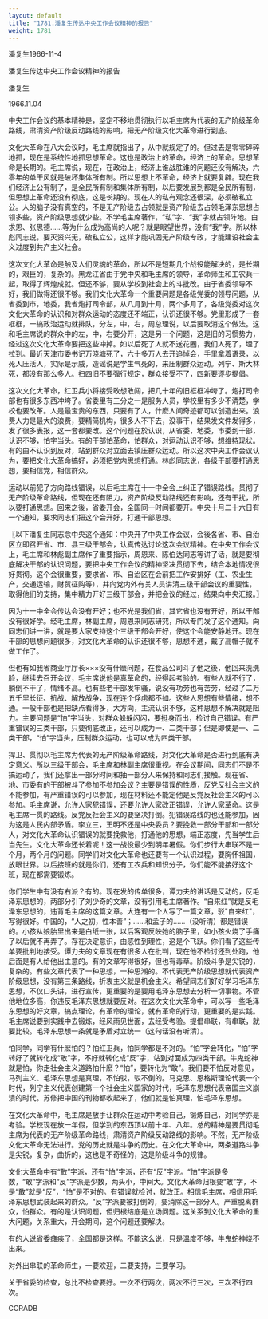 ```yaml
---
layout: default
title: "1781.潘复生传达中央工作会议精神的报告"
weight: 1781
---
```


潘复生1966-11-4

潘复生传达中央工作会议精神的报告

潘复生

1966.11.04

中央工作会议的基本精神是，坚定不移地贯彻执行以毛主席为代表的无产阶级革命路线，肃清资产阶级反动路线的影响，把无产阶级文化大革命进行到底。

文化大革命在八大会议时，毛主席就指出了，从中就规定了的。但过去是零零碎碎地抓，现在是系统性地抓思想革命。这也是政治上的革命，经济上的革命。思想革命是长期的。毛主席说，现在，在政治上，经济上谁战胜谁的问题还没有解决，六零年的单干风就是破坏集体所有制。所以思想上不革命，经济上就要复辟。现在我们经济上公有制了，是全民所有制和集体所有制，以后要发展到都是全民所有制，但思想上革命还没有彻底，这是长期的。现在人的私有观念还很深，必须破私立公。人的脑子没有真空的，不是无产阶级去占领就是资产阶级去占领毛泽东思想占领多些，资产阶级思想就少些。不学毛主席著作，“私”字、“我”字就占领阵地。白求恩、张思德……等为什么成为高尚的人呢？就是眼望世界，没有“我”字。所以林彪同志说，要灭资兴无，破私立公，这样才能巩固无产阶级专政，才能建设社会主义过度到共产主义社会。

这次文化大革命是触及人们灵魂的革命，所以不是短期几个战役能解决的，是长期的，艰巨的，复杂的。黑龙江省由于党中央和毛主席的领导，革命师生和工农兵一起，取得了辉煌成就。但还不够，要从学校到社会上的斗批改。由于省委领导不好，我们做得还很不够。我们文化大革命一个重要问题是各级党委的领导问题，从省委到市，地委，我省炮打司令部，从八月到十月，两个多月了，各级党委对这次文化大革命的认识和对群众运动的态度还不端正，认识还很不够。党里形成了一套框框，一搞政治运动就排队，分左，中，右，周总理说，以后要取消这个做法。这和毛主席说的群众中的左，中，右要分开，这是另一个问题，这是旧的习惯势力，经过这次文化大革命要把这些冲掉。如以后死了人就不送花圈，我们人死了，埋了拉到。最近天津市委书记万晓塘死了，六十多万人去开追悼会，手里拿着语录，以死人压活人，实际是示威，造谣说是学生气死的，来压制群众运动。列宁、斯大林死，都没有那么多人。扫四旧不要强行规定，群众接受不了，四新要逐步提倡。

这次文化大革命，红卫兵小将接受敢想敢闯，把几十年的旧框框冲垮了。炮打司令部也有很多东西冲垮了。省委里有三分之一是服务人员，学校里有多少不清楚，学校也要改革。人是最宝贵的东西，只要有了人，什麽人间奇迹都可以创造出来。浪费人力是最大的浪费，要精简机构，很多人不下去，没事干，结果发文件发得多，发了很多表报，这一套都要改。这个问题在於认识，从省委，地委，市委到干部，认识不够，怕字当头。有的干部怕革命，怕群众，对运动认识不够，想维持现状。有的由不认识到反对，站到群众对立面去镇压群众运动。所以这次中央工作会议认为，要把文化大革命搞好，必须把党内思想打通。林彪同志说，各级干部要打通思想，要相信党，相信群众。

运动以前犯了方向路线错误，以后毛主席在十一中全会上纠正了错误路线。贯彻了无产阶级革命路线，但现在还有阻力，资产阶级反动路线还有影响，还有干扰，所以要打通思想。回来之後，省委开会，全国同一时间都要开。中央十月二十六日有一个通知，要求同志们把这个会开好，打通干部思想。

〖以下潘复生同志念中央这个通知：中央开了中央工作会议，会後各省、市、自治区立即召开省、市、县三级干部会，认真传达讨论这次会议精神。在中央工作会议上，毛主席和林彪副主席作了重要指示，周恩来、陈伯达同志等讲了话，就是要彻底解决干部的认识问题，要把中央工作会议的精神坚决贯彻下去，结合本地情况很好贯彻。这个会很重要，要求省、市、自治区在会前把工作安排好（工、农业生产，交通运输，财贸征购等），并向党内外有关人员讲清三级干部会议的重要性，取得他们的支持，集中精力开好三级干部会，并把会议的经过，结果向中央汇报。〗

因为十一中全会传达会没有开好；也不光是我们省，其它省也没有开好，所以干部没有很好学。经毛主席，林副主席，周恩来同志研究，所以专门发了这个通知。向同志们讲一讲，就是要大家支持这个三级干部会开好，使这个会能安静地开。现在干部的思想问题很多，对文化大革命的认识还很不够，思想不通，戴了高帽子就不做工作了。

但也有如我省商业厅厅长×××没有什麽问题，在食品公司斗了他之後，他回来洗洗脸，继续去召开会议，毛主席说他是真革命的，经得起考验的。有些人就不行了，躺倒不干了，情绪不高。也有些老干部发牢骚，说没有功劳也有苦劳，经过了二万五千里长征、抗战、解放战争，现在连个俘虏都不如。这些人思想有些情绪，想不通。一般干部也是把缺点看得多，大方向，主流认识不够，这种思想不解决就是阻力。主要问题是“怕”字当头，对群众躲躲闪闪，要挺身而出，检讨自己错误。有严重错误的三类干部，只要彻底改正，还可以成为一、二类干部；但是即使是一、二类干部，“怕”字当头，压制群众运动，也可以成为四类干部。

捍卫、贯彻以毛主席为代表的无产阶级革命路线，对文化大革命是否进行到底有决定意义。所以三级干部会，毛主席和林副主席很重视。在会议期间，同志们不是不搞运动了，我们还拿出一部分时间和抽一部分人来保持和同志们接触。现在省、地、市委有的干部被斗了参加不参加会议？主要是错误的性质，反党反社会主义的不能参加，有严重错误的可以参加，现在材料还不能定他是反党反社会主义的可以参加。毛主席说，允许人家犯错误，还要允许人家改正错误，允许人家革命。这是毛主席一贯的路线。反党反社会主义的要坚决打倒。犯错误路线的也还能参加，因为这是人民内部矛盾。李立三，王明不还是中央委员？要挽救一部分干部和一部分人，对文化大革命认识错误的就要挽救他，打通他的思想，端正态度，先当学生后当先生。文化大革命还长着呢！这一战役最少到明年暑假。你们步行大串联不是一个月，两个月的问题。同学们对文化大革命也还要有一个认识过程，要胸怀祖国，放眼世界。以后接班的就是你们，还有工农兵和知识分子，你们能不能接好这个班，现在都需要锻炼。

你们学生中有没有右派？有的。现在发的传单很多，谭力夫的讲话是反动的，反毛泽东思想的，两部分引了刘少奇的文章，没有引用毛主席著作。“自来红”就是反毛泽东思想的，违背毛主席的这篇文章。大连有一个人写了一篇文章，驳"自来红"，写得很好。中国的，“人之初，性本善”；……和孟子的……（没听清）都是错误的。小孩从娘胎里出来是白纸一张，以后客观反映她的脑子里，如小孩火烧了手痛了以后就不再弄了。存在决定意识，由感性到理性，这是个飞跃。你们看了这些传单要批判地接受。谭力夫的文章现在有很多人在批判，现在他不检讨还到处跑，他后面是有人给他出主意的。有的文章写得很好，但也有毒草。阶级斗争是尖锐的，复杂的。有些文章代表了一种思想，一种思潮的。不代表无产阶级思想就代表资产阶级思想，没有第三条路线，折衷主义就是机会主义。希望同志们好好学习毛泽东思想，不仅口头讲，进行宣传，更重要的是要用毛泽东思想去分析一切事物。不管他地位多高，你违反毛泽东思想就要反对。在这次文化大革命中，可以写一些毛泽东思想的好文章，搞点理论，有革命的理论，就有革命的行动，更重要的是实践。毛主席说要到实践中去锻炼，经风雨见世面，去经受考验。提倡串联，有串联，就要比较。毛泽东思想一条就是矛盾对立统一（这句话没有听清）。

怕同学，同学有什麽怕的？怕红卫兵，怕同学都是不对的。“怕”字会转化，“怕”字转好了就转化成“敢”字，不好就转化成“反”字，站到对面成为四类干部。牛鬼蛇神就是怕，你走社会主义道路怕什麽？“怕”，要转化为“敢”。我们要不怕反对意见，马列主义、毛泽东思想是真理，不怕驳，驳不倒的。马克思、恩格斯理论代表一个时代，列宁主义代表创建第一个社会主义国家的时代，毛泽东思想代表帝国主义崩溃的时代。苏修把中国的刊物都收起来了，他们就是怕真理，怕毛泽东思想。

在文化大革命中，毛主席是放手让群众在运动中考验自己，锻炼自己，对同学亦是考验。学校现在放一年假，但学到的东西顶以前十年、八年。总的精神是要贯彻毛主席为代表的无产阶级革命路线，肃清资产阶级反动路线的影响。不然，无产阶级文化大革命无法进行。党的历史就是斗争的历史。在文化大革命中，两条道路斗争是尖锐，复杂，曲折的，这也是不奇怪的，这是阶级斗争的规律。

文化大革命中有“敢”字派，还有“怕”字派，还有“反”字派。“怕”字派是多数，“敢”字派和“反”字派是少数，两头小，中间大。文化大革命归根要“敢”字，不是“敢”就是“反”，“怕”是不对的。有错误就检讨，就改正。相信毛主席，相信用毛泽东思想武装起来的群众。“反”字派要被打倒的，要消除这一部分人。严重脱离群众，怕群众。有的是认识问题，但归根结底是立场问题。这关系到文化大革命的重大问题，关系重大，开会期间，这个问题还要解决。

有的人说省委瘫痪了，全国都是这样。不能这么说，只是温度不够，牛鬼蛇神烧不出来。

对外出串联的革命师生，一要欢迎，二要支持，三要学习。

关于省委的检查，总比不检查要好。一次不行两次，两次不行三次，三次不行四次。

CCRADB

